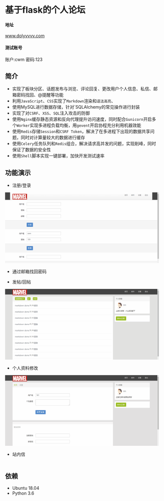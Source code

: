 基于flask的个人论坛
==================
#### 地址 
www.dolyvvvv.com 
#### 测试账号
账户:cwm  密码:123 
<br>

简介
-------
* 实现了板块分区、话题发布与浏览、评论回复、更改用户个人信息、私信、邮箱密码找回、@提醒等功能
* 利用`JavaScript`、`CSS`实现了`Markdown`渲染和`语法高亮`、
* 使用MySQL进行数据存储，针对`SQLAlchemy的常见操作进行封装
* 实现了对`CSRF`、`XSS`、`SQL`注入攻击的防御
* 使用`Nginx`缓存静态资源和反向代理提升访问速度，同时配合`Gunicorn`开启多个`Worker`实现多进程负载均衡，用`gevent`开启协程充分利用机器效能
* 使用`Redis`存储`Session`和`CSRF Token`，解决了在多进程下出现的数据共享问题，同时对计算量较大的数据进行缓存
* 使用`Celery`任务队列和`Redis`组合，解决请求高并发的问题，实现削峰，同时保证了数据的安全性
* 使用`Shell`脚本实现一键部署，加快开发测试速率

功能演示
-------
- 注册/登录

![](https://github.com/chenweiming812/Flask-bbs/raw/master/static/readme/login.gif)

- 通过邮箱找回密码

- 发帖/回帖

![](https://github.com/chenweiming812/Flask-bbs/raw/master/static/readme/fatie.gif)

- 个人资料修改

![](https://github.com/chenweiming812/Flask-bbs/raw/master/static/readme/setting.gif)

- 站内信<br><br>

依赖
----
* Ubuntu 18.04
* Python 3.6

